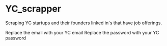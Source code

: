 # YC_scrapper
 Scraping YC startups and their founders linked in's that have job offerings.

Replace the email with your YC email 
Replace the password with your YC password
